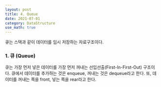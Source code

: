 ```yaml
---
layout: post
title: 4. Queue
date: 2021-07-01
category: DataStructure
use_math: true
---
```


큐는 스택과 같이 데이터를 임시 저장하는 자료구조이다. 

### 1. 큐 (Queue)

큐는 가장 먼저 넣은 데이터를 가장 먼저 꺼내는 선입선출(First-In-First-Out) 구조이다. 큐에서 데이터를 추가하는 것은 enqueue, 꺼내는 것은 dequeue라고 한다. 또, 데이터를 꺼내는 쪽을 front, 넣는 쪽을 rear라고 한다.  
